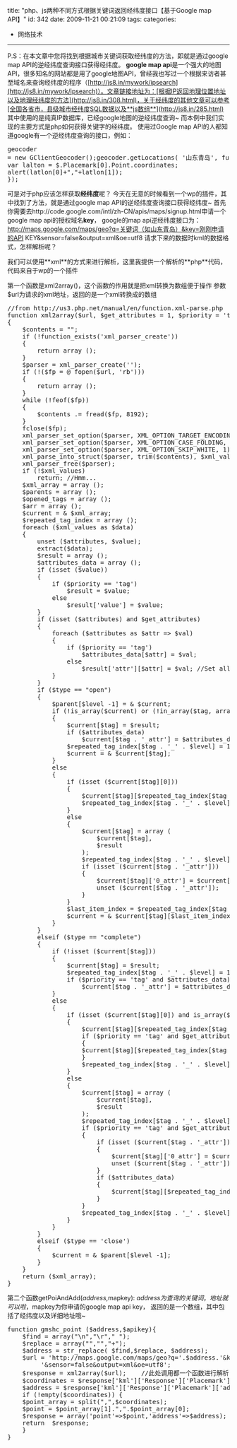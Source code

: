 title: "php、js两种不同方式根据关键词返回经纬度接口【基于Google map API】"
id: 342
date: 2009-11-21 00:21:09
tags: 
categories: 
- 网络技术
---

P.S：在本文章中您将找到根据城市关键词获取经纬度的方法，即就是通过google map API的逆经纬度查询接口获得经纬度。
**google map api**是一个强大的地图API，很多知名的网站都是用了google地图API，曾经我也写过一个根据来访者甚至域名来查询经纬度的程序（[http://js8.in/mywork/ipsearch](http://js8.in/mywork/ipsearch)）。文章链接地址为：[根据IP返回地理位置地址以及地理经纬度的方法](http://js8.in/308.html)，关于经纬度的其他文章可以参考[全国各省市，县级城市经纬度SQL数据以及**js数组**](http://js8.in/285.html)
其中使用的是纯真IP数据库，已经google地图的逆经纬度查询~
而本例中我们实现的主要方式是php如何获得关键字的经纬度。
使用过Google map API的人都知道google有一个逆经纬度查询的接口，例如：<pre lang="javascript">geocoder = new GClientGeocoder();geocoder.getLocations(
          '山东青岛',
        function($){
var lalton = $.Placemark[0].Point.coordinates;
alert(latlon[0]+","+latlon[1]);
});</pre>可是对于php应该怎样获取**经纬度**呢？
今天在无意的时候看到一个wp的插件，其中找到了方法，就是通过google map API的逆经纬度查询接口获得经纬度~
首先你需要去http://code.google.com/intl/zh-CN/apis/maps/signup.html申请一个google map api的授权域名**key**，
google的map api逆经纬度接口为：
http://maps.google.com/maps/geo?q=关键词（如山东青岛）&key=刚刚申请的API KEY&sensor=false&output=xml&oe=utf8
请求下来的数据时kml的数据格式，怎样解析呢？
<!--more-->我们可以使用**xml**的方式来进行解析，这里我提供一个解析的**php**代码，代码来自于wp的一个插件
第一个函数是xml2array()，这个函数的作用就是把xml转换为数组便于操作
参数$url为请求的xml地址，返回的是一个xml转换成的数组
<pre lang="php">//from http://us3.php.net/manual/en/function.xml-parse.php
function xml2array($url, $get_attributes = 1, $priority = 'tag')
{
    $contents = "";
    if (!function_exists('xml_parser_create'))
    {
        return array ();
    }
    $parser = xml_parser_create('');
    if (!($fp = @ fopen($url, 'rb')))
    {
        return array ();
    }
    while (!feof($fp))
    {
        $contents .= fread($fp, 8192);
    }
    fclose($fp);
    xml_parser_set_option($parser, XML_OPTION_TARGET_ENCODING, "UTF-8");
    xml_parser_set_option($parser, XML_OPTION_CASE_FOLDING, 0);
    xml_parser_set_option($parser, XML_OPTION_SKIP_WHITE, 1);
    xml_parse_into_struct($parser, trim($contents), $xml_values);
    xml_parser_free($parser);
    if (!$xml_values)
        return; //Hmm...
    $xml_array = array ();
    $parents = array ();
    $opened_tags = array ();
    $arr = array ();
    $current = & $xml_array;
    $repeated_tag_index = array ();
    foreach ($xml_values as $data)
    {
        unset ($attributes, $value);
        extract($data);
        $result = array ();
        $attributes_data = array ();
        if (isset ($value))
        {
            if ($priority == 'tag')
                $result = $value;
            else
                $result['value'] = $value;
        }
        if (isset ($attributes) and $get_attributes)
        {
            foreach ($attributes as $attr => $val)
            {
                if ($priority == 'tag')
                    $attributes_data[$attr] = $val;
                else
                    $result['attr'][$attr] = $val; //Set all the attributes in a array called 'attr'
            }
        }
        if ($type == "open")
        {
            $parent[$level -1] = & $current;
            if (!is_array($current) or (!in_array($tag, array_keys($current))))
            {
                $current[$tag] = $result;
                if ($attributes_data)
                    $current[$tag . '_attr'] = $attributes_data;
                $repeated_tag_index[$tag . '_' . $level] = 1;
                $current = & $current[$tag];
            }
            else
            {
                if (isset ($current[$tag][0]))
                {
                    $current[$tag][$repeated_tag_index[$tag . '_' . $level]] = $result;
                    $repeated_tag_index[$tag . '_' . $level]++;
                }
                else
                {
                    $current[$tag] = array (
                        $current[$tag],
                        $result
                    );
                    $repeated_tag_index[$tag . '_' . $level] = 2;
                    if (isset ($current[$tag . '_attr']))
                    {
                        $current[$tag]['0_attr'] = $current[$tag . '_attr'];
                        unset ($current[$tag . '_attr']);
                    }
                }
                $last_item_index = $repeated_tag_index[$tag . '_' . $level] - 1;
                $current = & $current[$tag][$last_item_index];
            }
        }
        elseif ($type == "complete")
        {
            if (!isset ($current[$tag]))
            {
                $current[$tag] = $result;
                $repeated_tag_index[$tag . '_' . $level] = 1;
                if ($priority == 'tag' and $attributes_data)
                    $current[$tag . '_attr'] = $attributes_data;
            }
            else
            {
                if (isset ($current[$tag][0]) and is_array($current[$tag]))
                {
                    $current[$tag][$repeated_tag_index[$tag . '_' . $level]] = $result;
                    if ($priority == 'tag' and $get_attributes and $attributes_data)
                    {
                    $current[$tag][$repeated_tag_index[$tag . '_' . $level] . '_attr'] = $attributes_data;
                    }
                    $repeated_tag_index[$tag . '_' . $level]++;
                }
                else
                {
                    $current[$tag] = array (
                        $current[$tag],
                        $result
                    );
                    $repeated_tag_index[$tag . '_' . $level] = 1;
                    if ($priority == 'tag' and $get_attributes)
                    {
                        if (isset ($current[$tag . '_attr']))
                        {
                            $current[$tag]['0_attr'] = $current[$tag . '_attr'];
                            unset ($current[$tag . '_attr']);
                        }
                        if ($attributes_data)
                        {
                            $current[$tag][$repeated_tag_index[$tag . '_' . $level] . '_attr'] = $attributes_data;
                        }
                    }
                    $repeated_tag_index[$tag . '_' . $level]++; //0 and 1 index is already taken
                }
            }
        }
        elseif ($type == 'close')
        {
            $current = & $parent[$level -1];
        }
    }
    return ($xml_array);
}</pre>
第二个函数getPoiAndAdd($address,$mapkey):
$address为查询的关键词，地址就可以啦，$mapkey为你申请的google map api key，
返回的是一个数组，其中包括了经纬度以及详细地址哦~
<pre lang="php">function gmshc_point ($address,$apikey){
    $find = array("\n","\r"," ");
	$replace = array("","","+");					
    $address = str_replace( $find,$replace, $address);
	$url = 'http://maps.google.com/maps/geo?q='.$address.'&key='.$apikey.
         '&sensor=false&output=xml&oe=utf8';	
	$response = xml2array($url);	//此处调用都一个函数进行解析
	$coordinates = $response['kml']['Response']['Placemark']['Point']['coordinates'];
	$address = $response['kml']['Response']['Placemark']['address'];	
	if (!empty($coordinates)) {	
	$point_array = split(",",$coordinates);	
	$point = $point_array[1].",".$point_array[0];
	$response = array('point'=>$point,'address'=>$address);	
	return  $response;	
	}
}
</pre>